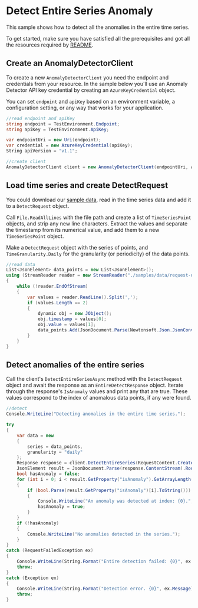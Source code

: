 # Detect Entire Series Anomaly
This sample shows how to detect all the anomalies in the entire time series.

To get started, make sure you have satisfied all the prerequisites and got all the resources required by [README][README].

## Create an AnomalyDetectorClient

To create a new `AnomalyDetectorClient` you need the endpoint and credentials from your resource. In the sample below you'll use an Anomaly Detector API key credential by creating an `AzureKeyCredential` object.

You can set `endpoint` and `apiKey` based on an environment variable, a configuration setting, or any way that works for your application.

```C# Snippet:CreateAnomalyDetectorClientEntire
//read endpoint and apiKey
string endpoint = TestEnvironment.Endpoint;
string apiKey = TestEnvironment.ApiKey;

var endpointUri = new Uri(endpoint);
var credential = new AzureKeyCredential(apiKey);
String apiVersion = "v1.1";

//create client
AnomalyDetectorClient client = new AnomalyDetectorClient(endpointUri, apiVersion, credential);
```

## Load time series and create DetectRequest

You could download our [sample data][SampleData], read in the time series data and add it to a `DetectRequest` object.

Call `File.ReadAllLines` with the file path and create a list of `TimeSeriesPoint` objects, and strip any new line characters. Extract the values and separate the timestamp from its numerical value, and add them to a new `TimeSeriesPoint` object.

Make a `DetectRequest` object with the series of points, and `TimeGranularity.Daily` for the granularity (or periodicity) of the data points.

```C# Snippet:ReadSeriesDataEntire
//read data
List<JsonElement> data_points = new List<JsonElement>();
using (StreamReader reader = new StreamReader("./samples/data/request-data.csv"))
{
    while (!reader.EndOfStream)
    {
        var values = reader.ReadLine().Split(',');
        if (values.Length == 2)
        {
            dynamic obj = new JObject();
            obj.timestamp = values[0];
            obj.value = values[1];
            data_points.Add(JsonDocument.Parse(Newtonsoft.Json.JsonConvert.SerializeObject(obj)).RootElement);
        }
    }
}
```

## Detect anomalies of the entire series
Call the client's `DetectEntireSeriesAsync` method with the `DetectRequest` object and await the response as an `EntireDetectResponse` object. Iterate through the response's `IsAnomaly` values and print any that are true. These values correspond to the index of anomalous data points, if any were found.

```C# Snippet:DetectEntireSeriesAnomaly
//detect
Console.WriteLine("Detecting anomalies in the entire time series.");

try
{
    var data = new
    {
        series = data_points,
        granularity = "daily"
    };
    Response response = client.DetectEntireSeries(RequestContent.Create(data));
    JsonElement result = JsonDocument.Parse(response.ContentStream).RootElement;
    bool hasAnomaly = false;
    for (int i = 0; i < result.GetProperty("isAnomaly").GetArrayLength(); ++i)
    {
        if (bool.Parse(result.GetProperty("isAnomaly")[i].ToString()))
        {
            Console.WriteLine("An anomaly was detected at index: {0}.", i);
            hasAnomaly = true;
        }
    }
    if (!hasAnomaly)
    {
        Console.WriteLine("No anomalies detected in the series.");
    }
}
catch (RequestFailedException ex)
{
    Console.WriteLine(String.Format("Entire detection failed: {0}", ex.Message));
    throw;
}
catch (Exception ex)
{
    Console.WriteLine(String.Format("Detection error. {0}", ex.Message));
    throw;
}
```

[README]: https://github.com/Azure/azure-sdk-for-net/blob/main/sdk/anomalydetector/Azure.AI.AnomalyDetector/README.md
[SampleData]: https://github.com/Azure/azure-sdk-for-net/tree/main/sdk/anomalydetector/Azure.AI.AnomalyDetector/tests/samples/data/request-data.csv
